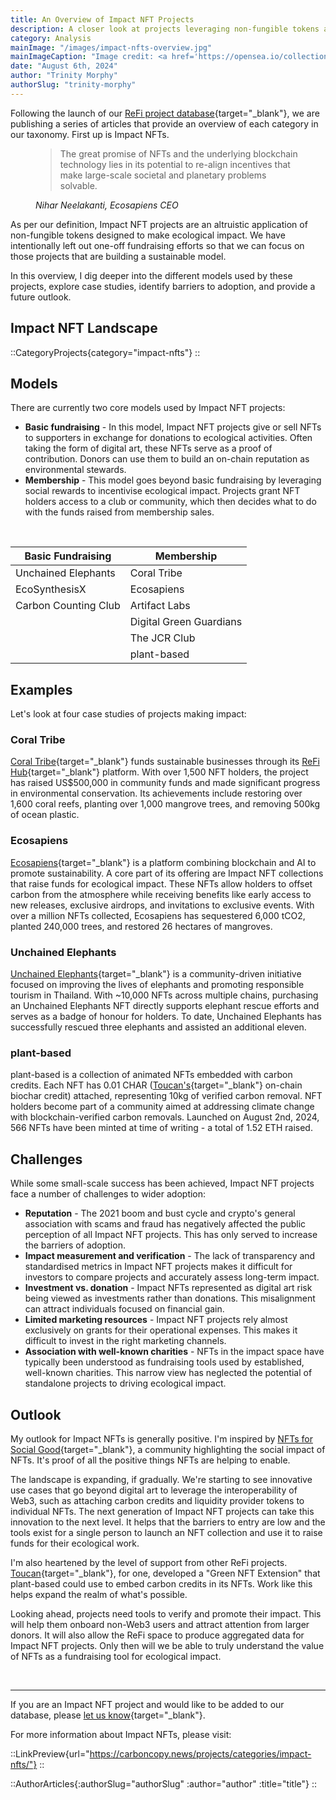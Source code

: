 ```yaml
---
title: An Overview of Impact NFT Projects
description: A closer look at projects leveraging non-fungible tokens as a fundraising tool for ecological impact.
category: Analysis
mainImage: "/images/impact-nfts-overview.jpg"
mainImageCaption: "Image credit: <a href='https://opensea.io/collection/carbon-counting-club' class='text-decoration-none' target='_blank'>Carbon Counting Club</a>"
date: "August 6th, 2024"
author: "Trinity Morphy"
authorSlug: "trinity-morphy"
---
```


Following the launch of our [ReFi project database](/projects/){target="_blank"}, we are publishing a series of articles that provide an overview of each category in our taxonomy. First up is Impact NFTs.

<figure class="text-center my-5">
  <blockquote class="blockquote">
    <span>The great promise of NFTs and the underlying blockchain technology lies in its potential to re-align incentives that make large-scale societal and planetary problems solvable.</span>
  </blockquote>
  <figcaption class="blockquote-footer">
    <cite title="Nihar Neelakanti">Nihar Neelakanti, Ecosapiens CEO</cite>
  </figcaption>
</figure>

As per our definition, Impact NFT projects are an altruistic application of non-fungible tokens designed to make ecological impact. We have intentionally left out one-off fundraising efforts so that we can focus on those projects that are building a sustainable model.

In this overview, I dig deeper into the different models used by these projects, explore case studies, identify barriers to adoption, and provide a future outlook.

## Impact NFT Landscape

::CategoryProjects{category="impact-nfts"}
::

## Models

There are currently two core models used by Impact NFT projects:

- **Basic fundraising** - In this model, Impact NFT projects give or sell NFTs to supporters in exchange for donations to ecological activities. Often taking the form of digital art, these NFTs serve as a proof of contribution. Donors can use them to build an on-chain reputation as environmental stewards.
- **Membership** - This model goes beyond basic fundraising by leveraging social rewards to incentivise ecological impact. Projects grant NFT holders access to a club or community, which then decides what to do with the funds raised from membership sales. 

<br>

<table class="table">
  <thead>
    <th>Basic Fundraising</th>
    <th>Membership</th>
  </thead>
  <tbody>
    <tr>
      <td>Unchained Elephants</td>
      <td>Coral Tribe</td>
    </tr>
    <tr>
      <td>EcoSynthesisX</td>
      <td>Ecosapiens</td>
    </tr>
    <tr>
      <td>Carbon Counting Club</td>
      <td>Artifact Labs</td>
    </tr>
    <tr>
      <td></td>
      <td>Digital Green Guardians</td>
    </tr>
    <tr>
      <td></td>
      <td>The JCR Club</td>
    </tr>
    <tr>
      <td></td>
      <td>plant-based</td>
    </tr>
  <tbody>
</table>

## Examples

Let's look at four case studies of projects making impact:

### Coral Tribe

[Coral Tribe](/project/coral-tribe/){target="_blank"} funds sustainable businesses through its [ReFi Hub](/project/refi-hub/){target="_blank"} platform. With over 1,500 NFT holders, the project has raised US$500,000 in community funds and made significant progress in environmental conservation. Its achievements include restoring over 1,600 coral reefs, planting over 1,000 mangrove trees, and removing 500kg of ocean plastic.

### Ecosapiens

[Ecosapiens](/project/ecosapiens/){target="_blank"} is a platform combining blockchain and AI to promote sustainability. A core part of its offering are Impact NFT collections that raise funds for ecological impact. These NFTs allow holders to offset carbon from the atmosphere while receiving benefits like early access to new releases, exclusive airdrops, and invitations to exclusive events. With over a million NFTs collected, Ecosapiens has sequestered 6,000 tCO2, planted 240,000 trees, and restored 26 hectares of mangroves.

### Unchained Elephants

[Unchained Elephants](/project/unchained-elephants/){target="_blank"} is a community-driven initiative focused on improving the lives of elephants and promoting responsible tourism in Thailand. With ~10,000 NFTs across multiple chains, purchasing an Unchained Elephants NFT directly supports elephant rescue efforts and serves as a badge of honour for holders. To date, Unchained Elephants has successfully rescued three elephants and assisted an additional eleven.

### plant-based

plant-based is a collection of animated NFTs embedded with carbon credits. Each NFT has 0.01 CHAR ([Toucan's](/project/toucan-protocol/){target="_blank"} on-chain biochar credit) attached, representing 10kg of verified carbon removal. NFT holders become part of a community aimed at addressing climate change with blockchain-verified carbon removals. Launched on August 2nd, 2024, 566 NFTs have been minted at time of writing - a total of 1.52 ETH raised.

## Challenges

While some small-scale success has been achieved, Impact NFT projects face a number of challenges to wider adoption:

- **Reputation** - The 2021 boom and bust cycle and crypto's general association with scams and fraud has negatively affected the public perception of all Impact NFT projects. This has only served to increase the barriers of adoption.
- **Impact measurement and verification** - The lack of transparency and standardised metrics in Impact NFT projects makes it difficult for investors to compare projects and accurately assess long-term impact.
- **Investment vs. donation** - Impact NFTs represented as digital art risk being viewed as investments rather than donations. This misalignment can attract individuals focused on financial gain.
- **Limited marketing resources** - Impact NFT projects rely almost exclusively on grants for their operational expenses. This makes it difficult to invest in the right marketing channels.
- **Association with well-known charities** - NFTs in the impact space have typically been understood as fundraising tools used by established, well-known charities. This narrow view has neglected the potential of standalone projects to driving ecological impact.

## Outlook

My outlook for Impact NFTs is generally positive. I'm inspired by [NFTs for Social Good](/project/nfts-for-social-good/){target="_blank"}, a community highlighting the social impact of NFTs. It's proof of all the positive things NFTs are helping to enable.

The landscape is expanding, if gradually. We're starting to see innovative use cases that go beyond digital art to leverage the interoperability of Web3, such as attaching carbon credits and liquidity provider tokens to individual NFTs. The next generation of Impact NFT projects can take this innovation to the next level. It helps that the barriers to entry are low and the tools exist for a single person to launch an NFT collection and use it to raise funds for their ecological work.

I'm also heartened by the level of support from other ReFi projects. [Toucan](/project/toucan-protocol/){target="_blank"}, for one, developed a "Green NFT Extension" that plant-based could use to embed carbon credits in its NFTs. Work like this helps expand the realm of what's possible.

Looking ahead, projects need tools to verify and promote their impact. This will help them onboard non-Web3 users and attract attention from larger donors. It will also allow the ReFi space to produce aggregated data for Impact NFT projects. Only then will we be able to truly understand the value of NFTs as a fundraising tool for ecological impact.

<br>

---

If you are an Impact NFT project and would like to be added to our database, please [let us know](/about/){target="_blank"}.

For more information about Impact NFTs, please visit:

::LinkPreview{url="https://carboncopy.news/projects/categories/impact-nfts/"}
::

::AuthorArticles{:authorSlug="authorSlug" :author="author" :title="title"}
::



